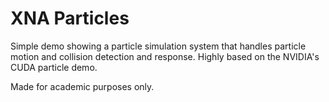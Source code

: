 XNA Particles
=======================

Simple demo showing a particle simulation system that handles particle motion and collision detection and response.
Highly based on the NVIDIA's CUDA particle demo.

Made for academic purposes only.